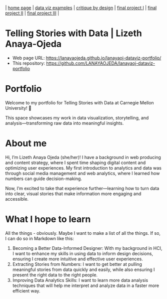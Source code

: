 | [home page](https://lanayaojeda.github.io/lanayaoj-dataviz-portfolio/) | [data viz examples](dataviz-examples.md) | [critique by design](critique-by-design.md) | [final project I](final-project-part-one.md) | [final project II](final-project-part-two.md) | [final project III](final-project-part-three.md) |

# Telling Stories with Data | Lizeth Anaya-Ojeda

- Web page URL: https://lanayaojeda.github.io/lanayaoj-dataviz-portfolio/
- This repository: https://github.com/LANAYAOJEDA/lanayaoj-dataviz-portfolio

# Portfolio

Welcome to my portfolio for Telling Stories with Data at Carnegie Mellon University! 🚀

This space showcases my work in data visualization, storytelling, and analysis—transforming raw data into meaningful insights.

# About me
Hi, I’m Lizeth Anaya Ojeda (she/her)! I have a background in web producing and content strategy, where I spent time shaping digital content and optimizing user experiences. My first introduction to analytics and data was through social media management and web analytics, where I learned how numbers can guide decision-making.

Now, I’m excited to take that experience further—learning how to turn data into clear, visual stories that make information more engaging and accessible.

# What I hope to learn
All the things - obviously. Maybe I want to make a list of all the things.  If so, I can do so in Markdown like this: 

1. Becoming a Better Data-Informed Designer: With my background in HCI, I want to enhance my skills in using data to inform design decisions, ensuring I create more intuitive and effective user experiences.
2. Extracting Stories from Numbers: I want to get better at pulling meaningful stories from data quickly and easily, while also ensuring I present the right data to the right people. 
3. Improving Data Analytics Skills: I want to learn more data analysis techniques that will help me interpret and analyze data in a faster more efficient way.
